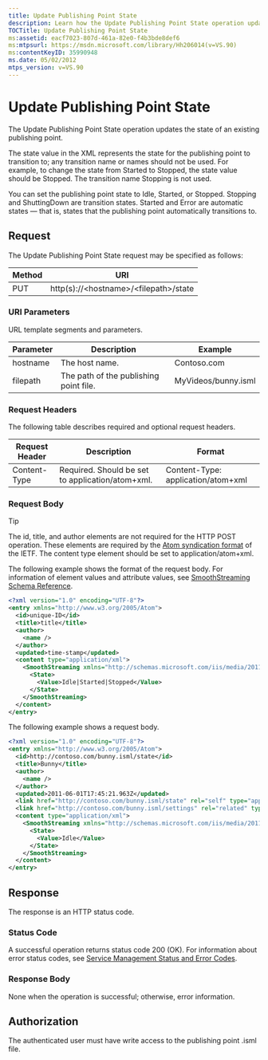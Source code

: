 ```yaml
---
title: Update Publishing Point State
description: Learn how the Update Publishing Point State operation updates the state of an existing publishing point.
TOCTitle: Update Publishing Point State
ms:assetid: eacf7023-807d-461a-82e0-f4b3bde8def6
ms:mtpsurl: https://msdn.microsoft.com/library/Hh206014(v=VS.90)
ms:contentKeyID: 35990948
ms.date: 05/02/2012
mtps_version: v=VS.90
---
```


# Update Publishing Point State

The Update Publishing Point State operation updates the state of an existing publishing point.

The state value in the XML represents the state for the publishing point to transition to; any transition name or names should not be used. For example, to change the state from Started to Stopped, the state value should be Stopped. The transition name Stopping is not used.

You can set the publishing point state to Idle, Started, or Stopped. Stopping and ShuttingDown are transition states. Started and Error are automatic states — that is, states that the publishing point automatically transitions to.

## Request

The Update Publishing Point State request may be specified as follows:

|Method|URI|
|--- |--- |
|PUT|http(s)://\<hostname>/\<filepath>/state|

### URI Parameters

URL template segments and parameters.

|Parameter|Description|Example|
|--- |--- |--- |
|hostname|The host name.|Contoso.com|
|filepath|The path of the publishing point file.|MyVideos/bunny.isml|

### Request Headers

The following table describes required and optional request headers.

|Request Header|Description|Format|
|--- |--- |--- |
|Content-Type|Required. Should be set to application/atom+xml.|Content-Type: application/atom+xml|

### Request Body

> [!TIP]  
> The id, title, and author elements are not required for the HTTP POST operation. These elements are required by the [Atom syndication format](http://tools.ietf.org/html/rfc4287) of the IETF.
> The content type element should be set to application/atom+xml.

The following example shows the format of the request body. For information of element values and attribute values, see [SmoothStreaming Schema Reference](smoothstreaming-schema-reference.md).

```xml
<?xml version="1.0" encoding="UTF-8"?>
<entry xmlns="http://www.w3.org/2005/Atom">
  <id>unique-ID</id>
  <title>title</title>
  <author>
    <name />
  </author>
  <updated>time-stamp</updated>
  <content type="application/xml">
    <SmoothStreaming xmlns="http://schemas.microsoft.com/iis/media/2011/03/streaming/management">
      <State>
        <Value>Idle|Started|Stopped</Value>
      </State>
    </SmoothStreaming>
  </content>
</entry>
```

The following example shows a request body.

```xml
<?xml version="1.0" encoding="UTF-8"?>
<entry xmlns="http://www.w3.org/2005/Atom">
  <id>http://contoso.com/bunny.isml/state</id>
  <title>Bunny</title>
  <author>
    <name />
  </author>
  <updated>2011-06-01T17:45:21.963Z</updated>
  <link href="http://contoso.com/bunny.isml/state" rel="self" type="application/atom+xml" title="State" />
  <link href="http://contoso.com/bunny.isml/settings" rel="related" type="application/atom+xml" title="Settings" />
  <content type="application/xml">
    <SmoothStreaming xmlns="http://schemas.microsoft.com/iis/media/2011/03/streaming/management">
      <State>
        <Value>Idle</Value>
      </State>
    </SmoothStreaming>
  </content>
</entry>
```

## Response

The response is an HTTP status code.

### Status Code

A successful operation returns status code 200 (OK). For information about error status codes, see [Service Management Status and Error Codes](service-management-status-and-error-codes.md).

### Response Body

None when the operation is successful; otherwise, error information.

## Authorization

The authenticated user must have write access to the publishing point .isml file.
